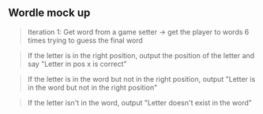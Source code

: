 ## Wordle mock up 


> Iteration 1: Get word from a game setter -> get the player to words 6 times trying to guess the final word

> If the letter is in the right position, output the position of the letter and say "Letter in pos x is correct"

> If the letter is in the word but not in the right position, output "Letter is in the word but not in the right position"

> If the letter isn't in the word, output "Letter doesn't exist in the word"
